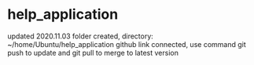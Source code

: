 # help_application

updated 2020.11.03
folder created, directory: ~/home/Ubuntu/help_application
github link connected, use command git push to update and git pull to merge to latest version
